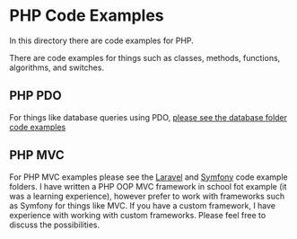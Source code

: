 
# PHP Code Examples

In this directory there are code examples for PHP.

There are code examples for things such as classes, methods, functions,  algorithms, and switches. 

## PHP PDO

For things like database queries using PDO, [please see the database folder code examples](https://github.com/CodezPoet/code_examples/tree/main/database)

## PHP MVC 

For PHP MVC examples please see the [Laravel](https://github.com/CodezPoet/code_examples/tree/main/laravel) and [Symfony](https://github.com/CodezPoet/code_examples/tree/main/symfony) code example folders. I have written a PHP OOP MVC framework in school fot example (it was a learning experience), however prefer to work with frameworks such as Symfony for things like MVC. If you have a custom framework, I have experience with working with custom frameworks. Please feel free to discuss the possibilities.



